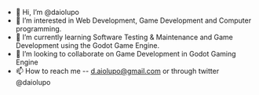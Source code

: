 - 👋 Hi, I’m @daiolupo
- 👀 I’m interested in Web Development, Game Development and Computer programming.
- 🌱 I’m currently learning Software Testing & Maintenance and Game Development using the Godot Game Engine.
- 💞️ I’m looking to collaborate on Game Development in Godot Gaming Engine
- 📫 How to reach me -- d.aiolupo@gmail.com or through twitter @daiolupo

<!---
daiolupo/daiolupo is a ✨ special ✨ repository because its `README.md` (this file) appears on your GitHub profile.
You can click the Preview link to take a look at your changes.
--->
